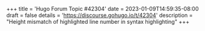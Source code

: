+++
title = 'Hugo Forum Topic #42304'
date = 2023-01-09T14:59:35-08:00
draft = false
details = 'https://discourse.gohugo.io/t/42304'
description = "Height mismatch of highlighted line number in syntax highlighting"
+++
